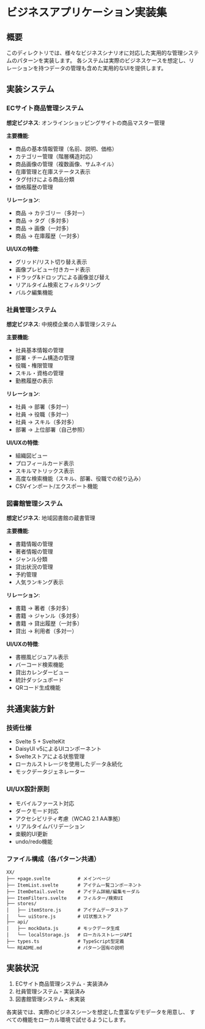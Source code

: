# ビジネスアプリケーション実装集

## 概要
このディレクトリでは、様々なビジネスシナリオに対応した実用的な管理システムのパターンを実装します。
各システムは実際のビジネスケースを想定し、リレーションを持つデータの管理も含めた実用的なUIを提供します。

## 実装システム

### ECサイト商品管理システム
**想定ビジネス**: オンラインショッピングサイトの商品マスター管理

**主要機能**:
- 商品の基本情報管理（名前、説明、価格）
- カテゴリー管理（階層構造対応）
- 商品画像の管理（複数画像、サムネイル）
- 在庫管理と在庫ステータス表示
- タグ付けによる商品分類
- 価格履歴の管理

**リレーション**:
- 商品 → カテゴリー（多対一）
- 商品 → タグ（多対多）
- 商品 → 画像（一対多）
- 商品 → 在庫履歴（一対多）

**UI/UXの特徴**:
- グリッド/リスト切り替え表示
- 画像プレビュー付きカード表示
- ドラッグ&ドロップによる画像並び替え
- リアルタイム検索とフィルタリング
- バルク編集機能

### 社員管理システム
**想定ビジネス**: 中規模企業の人事管理システム

**主要機能**:
- 社員基本情報の管理
- 部署・チーム構造の管理
- 役職・権限管理
- スキル・資格の管理
- 勤務履歴の表示

**リレーション**:
- 社員 → 部署（多対一）
- 社員 → 役職（多対一）
- 社員 → スキル（多対多）
- 部署 → 上位部署（自己参照）

**UI/UXの特徴**:
- 組織図ビュー
- プロフィールカード表示
- スキルマトリックス表示
- 高度な検索機能（スキル、部署、役職での絞り込み）
- CSVインポート/エクスポート機能

### 図書館管理システム
**想定ビジネス**: 地域図書館の蔵書管理

**主要機能**:
- 書籍情報の管理
- 著者情報の管理
- ジャンル分類
- 貸出状況の管理
- 予約管理
- 人気ランキング表示

**リレーション**:
- 書籍 → 著者（多対多）
- 書籍 → ジャンル（多対多）
- 書籍 → 貸出履歴（一対多）
- 貸出 → 利用者（多対一）

**UI/UXの特徴**:
- 書棚風ビジュアル表示
- バーコード検索機能
- 貸出カレンダービュー
- 統計ダッシュボード
- QRコード生成機能

## 共通実装方針

### 技術仕様
- Svelte 5 + SvelteKit
- DaisyUI v5によるUIコンポーネント
- Svelteストアによる状態管理
- ローカルストレージを使用したデータ永続化
- モックデータジェネレーター

### UI/UX設計原則
- モバイルファースト対応
- ダークモード対応
- アクセシビリティ考慮（WCAG 2.1 AA準拠）
- リアルタイムバリデーション
- 楽観的UI更新
- undo/redo機能

### ファイル構成（各パターン共通）
```
XX/
├── +page.svelte          # メインページ
├── ItemList.svelte       # アイテム一覧コンポーネント
├── ItemDetail.svelte     # アイテム詳細/編集モーダル
├── ItemFilters.svelte    # フィルター/検索UI
├── stores/
│   ├── itemStore.js      # アイテムデータストア
│   └── uiStore.js        # UI状態ストア
├── api/
│   ├── mockData.js       # モックデータ生成
│   └── localStorage.js   # ローカルストレージAPI
├── types.ts              # TypeScript型定義
└── README.md             # パターン固有の説明
```

## 実装状況
1. ECサイト商品管理システム - 実装済み
2. 社員管理システム - 実装済み  
3. 図書館管理システム - 未実装

各実装では、実際のビジネスシーンを想定した豊富なデモデータを用意し、
すべての機能をローカル環境で試せるようにします。